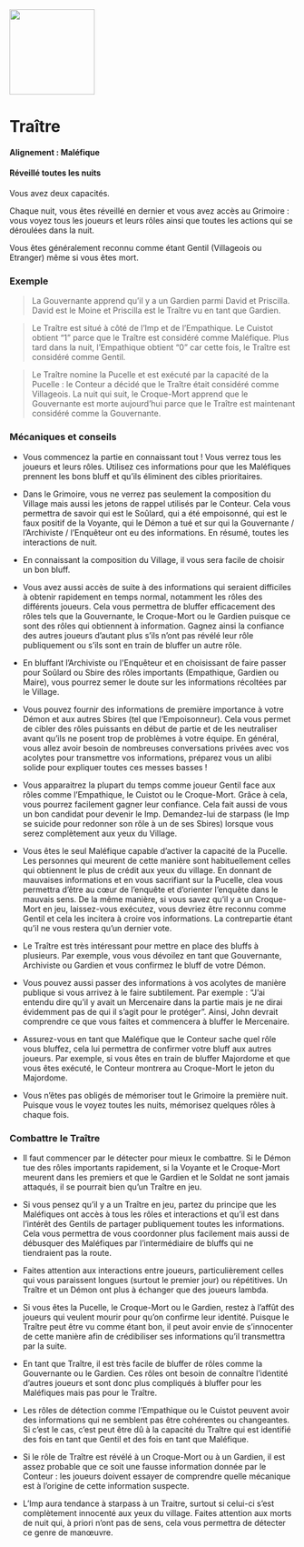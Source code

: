 <img src="https://github.com/brain-academy/wiki/blob/master/public/img/blood-on-the-clocktower/roles/spy.png?raw=true" height="150"> 

# Traître

#### Alignement : Maléfique
#### Réveillé toutes les nuits


Vous avez deux capacités. 

Chaque nuit, vous êtes réveillé en dernier et vous avez accès au Grimoire : vous voyez tous les joueurs et leurs rôles ainsi que toutes les actions qui se déroulées dans la nuit.  

Vous êtes généralement reconnu comme étant Gentil (Villageois ou Etranger) même si vous êtes mort.

### Exemple 
> La Gouvernante apprend qu’il y a un Gardien parmi David et Priscilla. David est le Moine et Priscilla est le Traître vu en tant que Gardien.

> Le Traître est situé à côté de l’Imp et de l’Empathique. Le Cuistot obtient “1” parce que le Traître est considéré comme Maléfique. Plus tard dans la nuit, l’Empathique obtient “0” car cette fois, le Traître est considéré comme Gentil.

> Le Traître nomine la Pucelle et est exécuté par la capacité de la Pucelle : le Conteur a décidé que le Traître était considéré comme Villageois. La nuit qui suit, le Croque-Mort apprend que le Gouvernante est morte aujourd’hui parce que le Traître est maintenant considéré comme la Gouvernante.


### Mécaniques et conseils
- Vous commencez la partie en connaissant tout ! Vous verrez tous les joueurs et leurs rôles. Utilisez ces informations pour que les Maléfiques prennent les bons bluff et qu’ils éliminent des cibles prioritaires.

- Dans le Grimoire, vous ne verrez pas seulement la composition du Village mais aussi les jetons de rappel utilisés par le Conteur. Cela vous permettra de savoir qui est le Soûlard, qui a été empoisonné, qui est le faux positif de la Voyante, qui le Démon a tué et sur qui la Gouvernante / l’Archiviste / l’Enquêteur ont eu des informations. En résumé, toutes les interactions de nuit. 

- En connaissant la composition du Village, il vous sera facile de choisir un bon bluff.

- Vous avez aussi accès de suite à des informations qui seraient difficiles à obtenir rapidement en temps normal, notamment les rôles des différents joueurs. Cela vous permettra de bluffer efficacement des rôles tels que la Gouvernante, le Croque-Mort ou le Gardien puisque ce sont des rôles qui obtiennent à information. Gagnez ainsi la confiance des autres joueurs d’autant plus s’ils n’ont pas révélé leur rôle publiquement ou s’ils sont en train de bluffer un autre rôle.

- En bluffant l’Archiviste ou l'Enquêteur et en choisissant de faire passer pour Soûlard ou Sbire des rôles importants (Empathique, Gardien ou Maire), vous pourrez semer le doute sur les informations récoltées par le Village.  

- Vous pouvez fournir des informations de première importance à votre Démon et aux autres Sbires (tel que l’Empoisonneur). Cela vous permet de cibler des rôles puissants en début de partie et de les neutraliser avant qu’ils ne posent trop de problèmes à votre équipe. En général, vous allez avoir besoin de nombreuses conversations privées avec vos acolytes pour transmettre vos informations, préparez vous un alibi solide pour expliquer toutes ces messes basses !

- Vous apparaitrez la plupart du temps comme joueur Gentil face aux rôles comme l’Empathique, le Cuistot ou le Croque-Mort. Grâce à cela, vous pourrez facilement gagner leur confiance. Cela fait aussi de vous un bon candidat pour devenir le Imp. Demandez-lui de starpass (le Imp se suicide pour redonner son rôle à un de ses Sbires) lorsque vous serez complètement aux yeux du Village.

- Vous êtes le seul Maléfique capable d’activer la capacité de la Pucelle. Les personnes qui meurent de cette manière sont habituellement celles qui obtiennent le plus de crédit aux yeux du village. En donnant de mauvaises informations et en vous sacrifiant sur la Pucelle, clea vous permettra d’être au cœur de l’enquête et d’orienter l’enquête dans le mauvais sens. De la même manière, si vous savez qu’il y a un Croque-Mort en jeu, laissez-vous exécutez, vous devriez être reconnu comme Gentil et cela les incitera à croire vos informations. La contrepartie étant qu’il ne vous restera qu’un dernier vote. 

- Le Traître est très intéressant pour mettre en place des bluffs à plusieurs. Par exemple, vous vous dévoilez en tant que Gouvernante, Archiviste ou Gardien et vous confirmez le bluff de votre Démon.

- Vous pouvez aussi passer des informations à vos acolytes de manière publique si vous arrivez à le faire subtilement. Par exemple : “J’ai entendu dire qu’il y avait un Mercenaire dans la partie mais je ne dirai évidemment pas de qui il s’agit pour le protéger”. Ainsi, John devrait comprendre ce que vous faites et commencera à bluffer le Mercenaire.

- Assurez-vous en tant que Maléfique que le Conteur sache quel rôle vous bluffez, cela lui permettra de confirmer votre bluff aux autres joueurs. Par exemple, si vous êtes en train de bluffer Majordome et que vous êtes exécuté, le Conteur montrera au Croque-Mort le jeton du Majordome.

- Vous n’êtes pas obligés de mémoriser tout le Grimoire la première nuit. Puisque vous le voyez toutes les nuits, mémorisez quelques rôles à chaque fois.
 
### Combattre le Traître
- Il faut commencer par le détecter pour mieux le combattre. Si le Démon tue des rôles importants rapidement, si la Voyante et le Croque-Mort meurent dans les premiers et que le Gardien et le Soldat ne sont jamais attaqués, il se pourrait bien qu’un Traître en jeu.

- Si vous pensez qu’il y a un Traître en jeu, partez du principe que les Maléfiques ont accès à tous les rôles et interactions et qu’il est dans l’intérêt des Gentils de partager publiquement toutes les informations. Cela vous permettra de vous coordonner plus facilement mais aussi de débusquer des Maléfiques par l’intermédiaire de bluffs qui ne tiendraient pas la route.

- Faites attention aux interactions entre joueurs, particulièrement celles qui vous paraissent longues (surtout le premier jour) ou répétitives. Un Traître et un Démon ont plus à échanger que des joueurs lambda.

- Si vous êtes la Pucelle, le Croque-Mort ou le Gardien, restez à l’affût des joueurs qui veulent mourir pour qu’on confirme leur identité. Puisque le Traître peut être vu comme étant bon, il peut avoir envie de s’innocenter de cette manière afin de crédibiliser ses informations qu’il transmettra par la suite.

- En tant que Traître, il est très facile de bluffer de rôles comme la Gouvernante ou le Gardien. Ces rôles ont besoin de connaître l’identité d’autres joueurs et sont donc plus compliqués à bluffer pour les Maléfiques mais pas pour le Traître. 


- Les rôles de détection comme l’Empathique ou le Cuistot peuvent avoir des informations qui ne semblent pas être cohérentes ou changeantes. Si c’est le cas, c’est peut être dû à  la capacité du Traître qui est identifié des fois en tant que Gentil et des fois en tant que Maléfique.

- Si le rôle de Traître est révélé à un Croque-Mort ou à un Gardien, il est assez probable que ce soit une fausse information donnée par le Conteur : les joueurs doivent essayer de comprendre quelle mécanique est à l’origine de cette information suspecte.

- L’Imp aura tendance à starpass à un Traitre, surtout si celui-ci s’est complètement innocenté aux yeux du village. Faites attention aux morts de nuit qui, à priori n’ont pas de sens, cela vous permettra de détecter ce genre de manœuvre.
